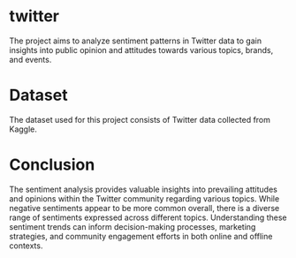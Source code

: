 # twitter
 The project aims to analyze sentiment patterns in Twitter data to gain insights into public opinion and attitudes towards various topics, brands, and events.

# Dataset
The dataset used for this project consists of Twitter data collected from Kaggle.

# Conclusion
The sentiment analysis provides valuable insights into prevailing attitudes and opinions within the Twitter community regarding various topics. While negative sentiments appear to be more common overall, there is a diverse range of sentiments expressed across different topics. Understanding these sentiment trends can inform decision-making processes, marketing strategies, and community engagement efforts in both online and offline contexts.
